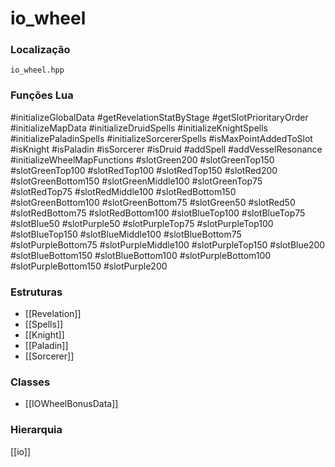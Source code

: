 # io_wheel

### Localização
`io_wheel.hpp`

### Funções Lua
#initializeGlobalData
#getRevelationStatByStage
#getSlotPrioritaryOrder
#initializeMapData
#initializeDruidSpells
#initializeKnightSpells
#initializePaladinSpells
#initializeSorcererSpells
#isMaxPointAddedToSlot
#isKnight
#isPaladin
#isSorcerer
#isDruid
#addSpell
#addVesselResonance
#initializeWheelMapFunctions
#slotGreen200
#slotGreenTop150
#slotGreenTop100
#slotRedTop100
#slotRedTop150
#slotRed200
#slotGreenBottom150
#slotGreenMiddle100
#slotGreenTop75
#slotRedTop75
#slotRedMiddle100
#slotRedBottom150
#slotGreenBottom100
#slotGreenBottom75
#slotGreen50
#slotRed50
#slotRedBottom75
#slotRedBottom100
#slotBlueTop100
#slotBlueTop75
#slotBlue50
#slotPurple50
#slotPurpleTop75
#slotPurpleTop100
#slotBlueTop150
#slotBlueMiddle100
#slotBlueBottom75
#slotPurpleBottom75
#slotPurpleMiddle100
#slotPurpleTop150
#slotBlue200
#slotBlueBottom150
#slotBlueBottom100
#slotPurpleBottom100
#slotPurpleBottom150
#slotPurple200

### Estruturas
- [[Revelation]]
- [[Spells]]
- [[Knight]]
- [[Paladin]]
- [[Sorcerer]]

### Classes
- [[IOWheelBonusData]]

### Hierarquia
[[io]]
